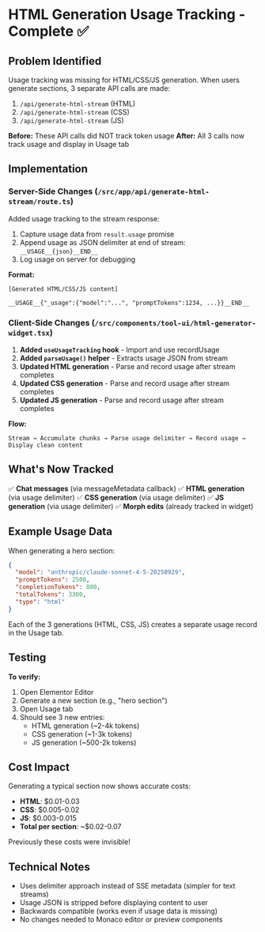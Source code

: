 # HTML Generation Usage Tracking - Complete ✅

## Problem Identified
Usage tracking was missing for HTML/CSS/JS generation. When users generate sections, 3 separate API calls are made:
1. `/api/generate-html-stream` (HTML)
2. `/api/generate-html-stream` (CSS)
3. `/api/generate-html-stream` (JS)

**Before:** These API calls did NOT track token usage
**After:** All 3 calls now track usage and display in Usage tab

## Implementation

### Server-Side Changes (`/src/app/api/generate-html-stream/route.ts`)

Added usage tracking to the stream response:
1. Capture usage data from `result.usage` promise
2. Append usage as JSON delimiter at end of stream: `__USAGE__{json}__END__`
3. Log usage on server for debugging

**Format:**
```
[Generated HTML/CSS/JS content]

__USAGE__{"_usage":{"model":"...", "promptTokens":1234, ...}}__END__
```

### Client-Side Changes (`/src/components/tool-ui/html-generator-widget.tsx`)

1. **Added `useUsageTracking` hook** - Import and use recordUsage
2. **Added `parseUsage()` helper** - Extracts usage JSON from stream
3. **Updated HTML generation** - Parse and record usage after stream completes
4. **Updated CSS generation** - Parse and record usage after stream completes
5. **Updated JS generation** - Parse and record usage after stream completes

**Flow:**
```
Stream → Accumulate chunks → Parse usage delimiter → Record usage → Display clean content
```

## What's Now Tracked

✅ **Chat messages** (via messageMetadata callback)
✅ **HTML generation** (via usage delimiter)
✅ **CSS generation** (via usage delimiter)
✅ **JS generation** (via usage delimiter)
✅ **Morph edits** (already tracked in widget)

## Example Usage Data

When generating a hero section:
```json
{
  "model": "anthropic/claude-sonnet-4-5-20250929",
  "promptTokens": 2500,
  "completionTokens": 800,
  "totalTokens": 3300,
  "type": "html"
}
```

Each of the 3 generations (HTML, CSS, JS) creates a separate usage record in the Usage tab.

## Testing

**To verify:**
1. Open Elementor Editor
2. Generate a new section (e.g., "hero section")
3. Open Usage tab
4. Should see 3 new entries:
   - HTML generation (~2-4k tokens)
   - CSS generation (~1-3k tokens)
   - JS generation (~500-2k tokens)

## Cost Impact

Generating a typical section now shows accurate costs:
- **HTML**: $0.01-0.03
- **CSS**: $0.005-0.02
- **JS**: $0.003-0.015
- **Total per section**: ~$0.02-0.07

Previously these costs were invisible!

## Technical Notes

- Uses delimiter approach instead of SSE metadata (simpler for text streams)
- Usage JSON is stripped before displaying content to user
- Backwards compatible (works even if usage data is missing)
- No changes needed to Monaco editor or preview components
